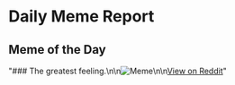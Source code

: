 # Daily Meme Report

## Meme of the Day
"### The greatest feeling.\n\n![Meme](https://i.redd.it/0n56r8p6e24e1.gif)\n\n[View on Reddit](https://redd.it/1h3g1y9)"
